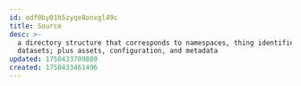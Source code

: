 ```yaml
---
id: odf0by01h5zyqe8onxgl49c
title: Source
desc: >-
  a directory structure that corresponds to namespaces, thing identifiers, and
  datasets; plus assets, configuration, and metadata
updated: 1750433709880
created: 1750433461496
---
```


